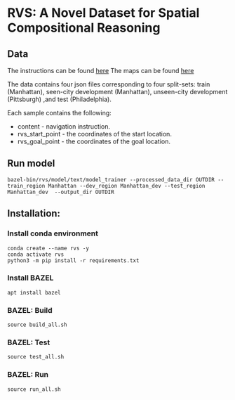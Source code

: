 # RVS: A Novel Dataset for Spatial Compositional Reasoning 

## Data

The instructions can be found [here](https://github.com/tzuf/RVS/tree/main/dataset)
The maps can be found [here](https://drive.google.com/drive/folders/1bvxNeIlN1SKeup6aJgIUzWrQ8v-cL9Yq?usp=sharing)


The data contains four json files corresponding to four split-sets: train (Manhattan), seen-city development (Manhattan), unseen-city development (Pittsburgh) ,and test (Philadelphia).

Each sample contains the following:

* content - navigation instruction.
* rvs_start_point -  the coordinates of the start location.
* rvs_goal_point - the coordinates of the goal location.


## Run model
```
bazel-bin/rvs/model/text/model_trainer --processed_data_dir OUTDIR --train_region Manhattan --dev_region Manhattan_dev --test_region Manhattan_dev  --output_dir OUTDIR
```

## Installation:
### Install conda environment
```
conda create --name rvs -y
conda activate rvs
python3 -m pip install -r requirements.txt

```

### Install BAZEL
```
apt install bazel
```

### BAZEL: Build
```
source build_all.sh
```

### BAZEL: Test
```
source test_all.sh
```

### BAZEL: Run
```
source run_all.sh
```




